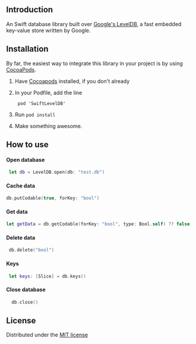 ## Introduction

An Swift database library built over [Google's LevelDB](http://code.google.com/p/leveldb), a fast embedded key-value store written by Google.

## Installation

By far, the easiest way to integrate this library in your project is by using [CocoaPods][1].

1. Have [Cocoapods][1] installed, if you don't already
2. In your Podfile, add the line 

        pod 'SwiftLevelDB'

3. Run `pod install`
4. Make something awesome.

## How to use

#### Open database

```Swift
 let db = LevelDB.open(db: "test.db")
```

#### Cache data

```Swift
db.putCodable(true, forKey: "bool")
```

#### Get data

```Swift
let getData = db.getCodable(forKey: "bool", type: Bool.self) ?? false
```


#### Delete data

```Swift
 db.delete("bool")
```


#### Keys

```Swift
 let keys: [Slice] = db.keys()
```

#### Close database

```Swift 
  db.close()
```


## License

Distributed under the [MIT license](LICENSE)

[1]: http://cocoapods.org
[2]: http://leveldb.googlecode.com/svn/trunk/doc/index.html



